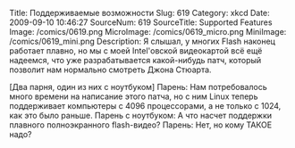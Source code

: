 Title: Поддерживаемые возможности 
Slug: 619 
Category: xkcd 
Date: 2009-09-10 10:46:27 
SourceNum: 619 
SourceTitle: Supported Features 
Image: /comics/0619.png 
MicroImage: /comics/0619_micro.png 
MiniImage: /comics/0619_mini.png 
Description: Я слышал, у многих Flash наконец работает плавно, но мы с моей Intel'овской видеокартой всё ещё надеемся, что уже разрабатывается какой-нибудь патч, который позволит нам нормально смотреть Джона Стюарта.
 

[Два парня, один из них с ноутбуком]
Парень: Нам потребовалось много времени на написание этого патча, но с ним Linux теперь поддерживает компьютеры с 4096 процессорами, а не только с 1024, как это было раньше.
Парень с ноутбуком: А что насчет поддержки плавного полноэкранного flash-видео?
Парень: Нет, но кому ТАКОЕ надо?